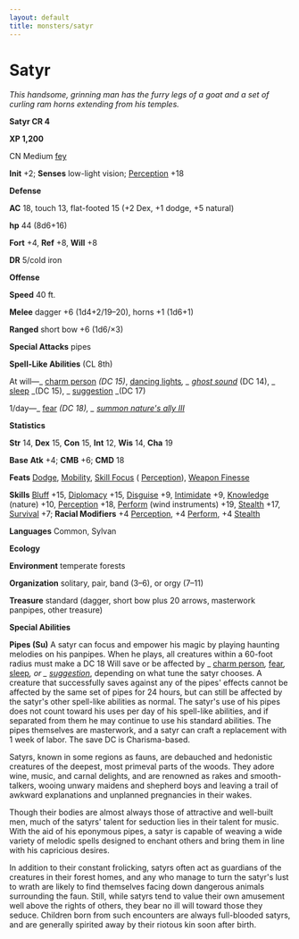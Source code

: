 ```yaml
---
layout: default
title: monsters/satyr
---
```

# Satyr

_This handsome, grinning man has the furry legs of a goat and a set of curling ram horns extending from his temples._

**Satyr CR 4**

**XP 1,200**

CN Medium [fey](creatureTypes#_fey)

**Init** +2; **Senses** low-light vision; [Perception](../skills/perception#_perception) +18

**Defense**

**AC** 18, touch 13, flat-footed 15 (+2 Dex, +1 dodge, +5 natural)

**hp** 44 (8d6+16)

**Fort** +4, **Ref** +8, **Will** +8

**DR** 5/cold iron

**Offense**

**Speed** 40 ft.

**Melee** dagger +6 (1d4+2/19–20), horns +1 (1d6+1)

**Ranged** short bow +6 (1d6/×3)

**Special Attacks** pipes

**Spell-Like Abilities** (CL 8th)

At will—_ [charm person](../spells/charmPerson#_charm-person) _(DC 15)_, [dancing lights](../spells/dancingLights#_dancing-lights)_, _ [ghost sound](../spells/ghostSound#_ghost-sound)_ (DC 14), _ [sleep](../spells/sleep#_sleep) _(DC 15), _ [suggestion](../spells/suggestion#_suggestion) _(DC 17)

1/day—_ [fear](../spells/fear#_fear) _(DC 18), _ [summon nature's ally III](../spells/summonNatureSAlly#_summon-nature-s-ally-iii)_

**Statistics**

**Str** 14, **Dex** 15, **Con** 15, **Int** 12, **Wis** 14, **Cha** 19

**Base**  **Atk** +4; **CMB** +6; **CMD** 18

**Feats** [Dodge](../feats#_dodge), [Mobility](../feats#_mobility), [Skill Focus](../feats#_skill-focus) ( [Perception](../skills/perception#_perception)), [Weapon Finesse](../feats#_weapon-finesse)

**Skills** [Bluff](../skills/bluff#_bluff) +15, [Diplomacy](../skills/diplomacy#_diplomacy) +15, [Disguise](../skills/disguise#_disguise) +9, [Intimidate](../skills/intimidate#_intimidate) +9, [Knowledge](../skills/knowledge#_knowledge) (nature) +10, [Perception](../skills/perception#_perception) +18, [Perform](../skills/perform#_perform) (wind instruments) +19, [Stealth](../skills/stealth#_stealth) +17, [Survival](../skills/survival#_survival) +7; **Racial Modifiers** +4 [Perception](../skills/perception#_perception), +4 [Perform](../skills/perform#_perform), +4 [Stealth](../skills/stealth#_stealth)

**Languages** Common, Sylvan

**Ecology**

**Environment** temperate forests

**Organization** solitary, pair, band (3–6), or orgy (7–11)

**Treasure** standard (dagger, short bow plus 20 arrows, masterwork panpipes, other treasure)

**Special Abilities**

**Pipes (Su)** A satyr can focus and empower his magic by playing haunting melodies on his panpipes. When he plays, all creatures within a 60-foot radius must make a DC 18 Will save or be affected by _ [charm person](../spells/charmPerson#_charm-person)_,_ [fear](../spells/fear#_fear)_,_ [sleep](../spells/sleep#_sleep)_, or _ [suggestion](../spells/suggestion#_suggestion)_, depending on what tune the satyr chooses. A creature that successfully saves against any of the pipes' effects cannot be affected by the same set of pipes for 24 hours, but can still be affected by the satyr's other spell-like abilities as normal. The satyr's use of his pipes does not count toward his uses per day of his spell-like abilities, and if separated from them he may continue to use his standard abilities. The pipes themselves are masterwork, and a satyr can craft a replacement with 1 week of labor. The save DC is Charisma-based.

Satyrs, known in some regions as fauns, are debauched and hedonistic creatures of the deepest, most primeval parts of the woods. They adore wine, music, and carnal delights, and are renowned as rakes and smooth-talkers, wooing unwary maidens and shepherd boys and leaving a trail of awkward explanations and unplanned pregnancies in their wakes.

Though their bodies are almost always those of attractive and well-built men, much of the satyrs' talent for seduction lies in their talent for music. With the aid of his eponymous pipes, a satyr is capable of weaving a wide variety of melodic spells designed to enchant others and bring them in line with his capricious desires.

In addition to their constant frolicking, satyrs often act as guardians of the creatures in their forest homes, and any who manage to turn the satyr's lust to wrath are likely to find themselves facing down dangerous animals surrounding the faun. Still, while satyrs tend to value their own amusement well above the rights of others, they bear no ill will toward those they seduce. Children born from such encounters are always full-blooded satyrs, and are generally spirited away by their riotous kin soon after birth.

